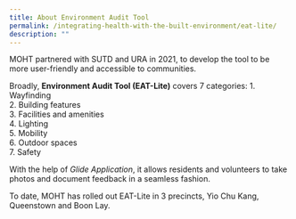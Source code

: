 ```yaml
---
title: About Environment Audit Tool
permalink: /integrating-health-with-the-built-environment/eat-lite/
description: ""
---
```

MOHT partnered with SUTD and URA in 2021, to develop the tool to be more user-friendly and accessible to communities. 

Broadly, **Environment Audit Tool (EAT-Lite)** covers 7 categories: 
1\. Wayfinding<br>
2\. Building features<br>
3\. Facilities and amenities<br>
4\. Lighting<br>
5\. Mobility<br>
6\. Outdoor spaces<br>
7\. Safety

With the help of *Glide Application*, it allows residents and volunteers to take photos and document feedback in a seamless fashion.

To date, MOHT has rolled out EAT-Lite in 3 precincts, Yio Chu Kang, Queenstown and Boon Lay.